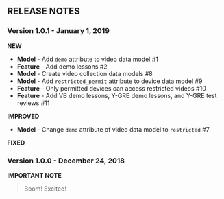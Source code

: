 ## RELEASE NOTES

### Version 1.0.1 - January 1, 2019

**NEW**
- **Model** - Add `demo` attribute to video data model #1
- **Feature** - Add demo lessons #2
- **Model** - Create video collection data models #8
- **Model** - Add `restricted_permit` attribute to device data model #9
- **Feature** - Only permitted devices can access restricted videos #10
- **Feature** - Add VB demo lessons, Y-GRE demo lessons, and Y-GRE test reviews #11

**IMPROVED**
- **Model** - Change `demo` attribute of video data model to `restricted` #7

**FIXED**

### Version 1.0.0 - December 24, 2018

**IMPORTANT NOTE**
> Boom! Excited!
